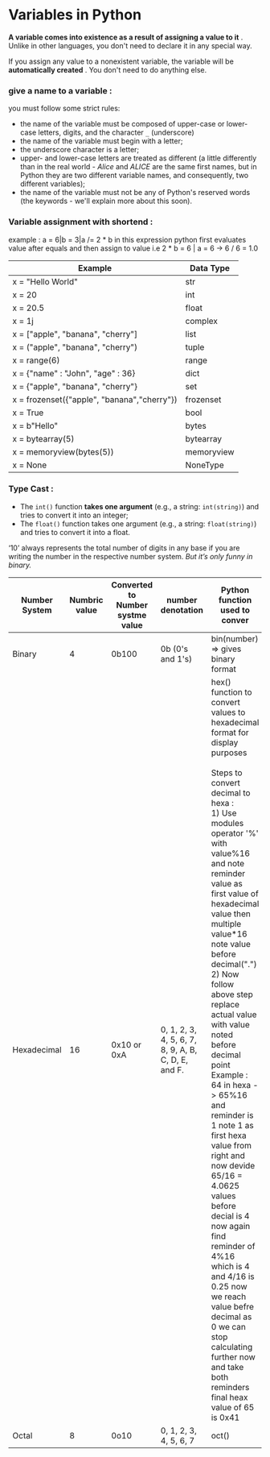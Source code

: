 # Variables in Python

**A variable comes into existence as a result of assigning a value to it** . Unlike in other languages, you don't need to declare it in any special way.

If you assign any value to a nonexistent variable, the variable will be  **automatically created** . You don't need to do anything else.

### **give a name to a variable :**

you must follow some strict rules:

* the name of the variable must be composed of upper-case or lower-case letters, digits, and the character `_` (underscore)
* the name of the variable must begin with a letter;
* the underscore character is a letter;
* upper- and lower-case letters are treated as different (a little differently than in the real world - *Alice* and *ALICE* are the same first names, but in Python they are two different variable names, and consequently, two different variables);
* the name of the variable must not be any of Python's reserved words (the keywords - we'll explain more about this soon).

### Variable assignment with shortend :

example : a = 6|b = 3|a /= 2 * b in this expression python first evaluates value after equals and then assign to value i.e 2 * b = 6 | a = 6 → 6 / 6 = 1.0

| Example                                     | Data Type  |
| ------------------------------------------- | ---------- |
| x = "Hello World"                           | str        |
| x = 20                                      | int        |
| x = 20.5                                    | float      |
| x = 1j                                      | complex    |
| x = ["apple", "banana", "cherry"]           | list       |
| x = ("apple", "banana", "cherry")           | tuple      |
| x = range(6)                                | range      |
| x = {"name" : "John", "age" : 36}           | dict       |
| x = {"apple", "banana", "cherry"}           | set        |
| x = frozenset({"apple", "banana","cherry"}) | frozenset  |
| x = True                                    | bool       |
| x = b"Hello"                                | bytes      |
| x = bytearray(5)                            | bytearray  |
| x = memoryview(bytes(5))                    | memoryview |
| x = None                                    | NoneType   |

### Type Cast :

* The `int()` function **takes one argument** (e.g., a string: `int(string)`) and tries to convert it into an integer;
* The `float()` function takes one argument (e.g., a string: `float(string)`) and tries to convert it into a float.


‘10’ always represents the total number of digits in any base if you are writing the number in the respective number system. *But it’s only funny in binary.*

| Number System | Numbric value | Converted to Number systme value | number denotation                                   | Python function used to conver                                              |
| ------------- | ------------- | -------------------------------- | --------------------------------------------------- | --------------------------------------------------------------------------- |
| Binary        | 4             | 0b100                            | 0b (0's and 1's)                                    | bin(number) => gives binary format                                          |
| Hexadecimal   | 16            | 0x10 or 0xA                      | 0, 1, 2, 3, 4, 5, 6, 7, 8, 9, A, B, C, D, E, and F. | hex() function to convert values to hexadecimal format for display purposes <br><br> Steps to convert decimal to hexa : <br> 1) Use modules operator '%' with value%16 and note reminder value as first value of hexadecimal value then multiple value*16 note value before decimal(".") <br> 2) Now follow above step replace actual value with value noted before decimal point <br> Example : <br> 64 in hexa -> 65%16 and reminder is 1 note 1 as first hexa value from right and now devide 65/16 = 4.0625 values before decial is 4 <br> now again find reminder of 4%16 which is 4 and 4/16 is 0.25 now we reach value befre decimal as 0 we can stop calculating further now and take both reminders final heax value of 65 is 0x41  |
| Octal         | 8             | 0o10                             | 0, 1, 2, 3, 4, 5, 6, 7                              | oct()                                                                      |
